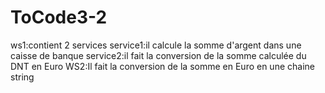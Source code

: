 # ToCode3-2
ws1:contient 2 services
service1:il calcule la somme d'argent dans une caisse de banque
service2:il fait la conversion de la somme calculée du DNT en Euro
WS2:Il fait la conversion de la somme en Euro en une chaine string
